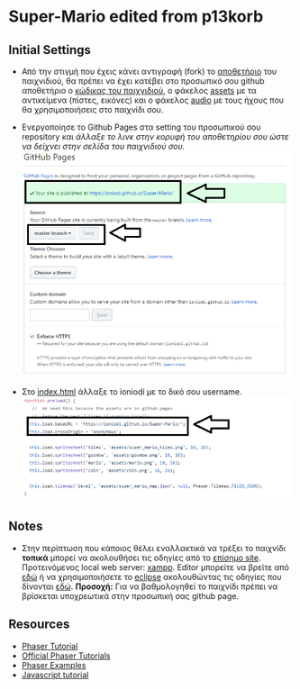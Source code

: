 # Super-Mario edited from p13korb

## Initial Settings
- Από την στιγμή που έχεις κάνει αντιγραφή (fork) το [αποθετήριο](https://github.com/ioniodi/Super-Mario) του παιχνιδιού, θα πρέπει να έχει κατέβει στο προσωπικό σου github αποθετήριο ο [κώδικας του παιχνιδιού](index.html), ο φάκελος [assets](/assets/) με τα αντικείμενα (πίστες, εικόνες) και ο φάκελος [audio](/audio/) με τους ήχους που θα χρησιμοποιήσεις στο παιχνίδι σου.

- Ενεργοποίησε το Github Pages στα setting του προσωπικού σου repository και *άλλαξε το λινκ στην κορυφή του αποθετηρίου σου ώστε να δείχνει στην σελίδα του παιχνιδιού σου.*
![ScreenShot](1.png)

- Στο [index.html](index.html) άλλαξε το ioniodi με το δικό σου username.
![ScreenShot](2.png)

## Notes
- Στην περίπτωση που κάποιος θέλει εναλλακτικά να τρέξει το παιχνίδι **τοπικά** μπορεί να ακολουθήσει τις οδηγίες από το [επίσημο site](http://phaser.io/tutorials/getting-started/index). Προτεινόμενος local web server: [xampp](https://www.apachefriends.org/index.html). Editor μπορείτε να βρείτε από [εδώ](http://phaser.io/tutorials/getting-started/part4) ή να χρησιμοποιήσετε το [eclipse](http://www.eclipse.org/) ακολουθώντας τις οδηγίες που δίνονται [εδώ](http://www.html5gamedevs.com/topic/22688-setting-up-eclipse-to-work-with-phaser-how-to/). **Προσοχή:** Για να βαθμολογηθεί το παιχνίδι πρέπει να βρίσκεται υποχρεωτικά στην προσωπική σας github page.

## Resources
- [Phaser Tutorial](http://phaser.io/learn)
- [Official Phaser Tutorials](https://phaser.io/learn/official-tutorials)
- [Phaser Examples](http://phaser.io/examples)
- [Javascript tutorial](http://www.w3schools.com/js/)
